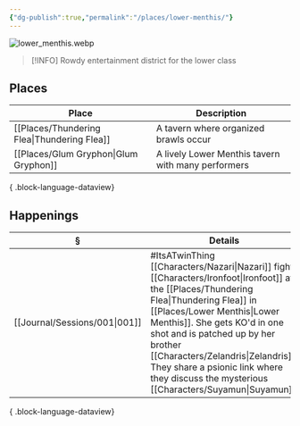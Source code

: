 ```yaml
---
{"dg-publish":true,"permalink":"/places/lower-menthis/"}
---
```


![lower_menthis.webp](/img/user/z_attachments/lower_menthis.webp)
> [!INFO] Rowdy entertainment district for the lower class
## Places
| Place                                          | Description                                        |
| ---------------------------------------------- | -------------------------------------------------- |
| [[Places/Thundering Flea\|Thundering Flea]] | A tavern where organized brawls occur              |
| [[Places/Glum Gryphon\|Glum Gryphon]]       | A lively Lower Menthis tavern with many performers |

{ .block-language-dataview}
## Happenings
| §                                | Details                                                                                                                                                                                                                                           |
| -------------------------------- | ------------------------------------------------------------------------------------------------------------------------------------------------------------------------------------------------------------------------------------------------- |
| [[Journal/Sessions/001\|001]] | #ItsATwinThing [[Characters/Nazari\|Nazari]] fights [[Characters/Ironfoot\|Ironfoot]] at the [[Places/Thundering Flea\|Thundering Flea]] in [[Places/Lower Menthis\|Lower Menthis]]. She gets KO'd in one shot and is patched up by her brother [[Characters/Zelandris\|Zelandris]]. They share a psionic link where they discuss the mysterious [[Characters/Suyamun\|Suyamun]]. |

{ .block-language-dataview}